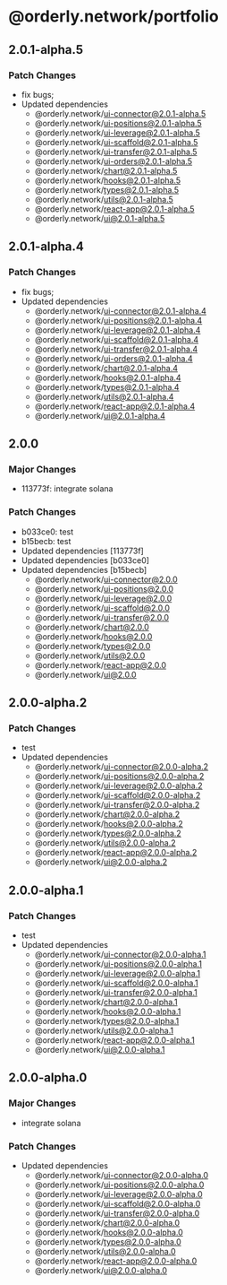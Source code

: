 # @orderly.network/portfolio

## 2.0.1-alpha.5

### Patch Changes

- fix bugs;
- Updated dependencies
  - @orderly.network/ui-connector@2.0.1-alpha.5
  - @orderly.network/ui-positions@2.0.1-alpha.5
  - @orderly.network/ui-leverage@2.0.1-alpha.5
  - @orderly.network/ui-scaffold@2.0.1-alpha.5
  - @orderly.network/ui-transfer@2.0.1-alpha.5
  - @orderly.network/ui-orders@2.0.1-alpha.5
  - @orderly.network/chart@2.0.1-alpha.5
  - @orderly.network/hooks@2.0.1-alpha.5
  - @orderly.network/types@2.0.1-alpha.5
  - @orderly.network/utils@2.0.1-alpha.5
  - @orderly.network/react-app@2.0.1-alpha.5
  - @orderly.network/ui@2.0.1-alpha.5

## 2.0.1-alpha.4

### Patch Changes

- fix bugs;
- Updated dependencies
  - @orderly.network/ui-connector@2.0.1-alpha.4
  - @orderly.network/ui-positions@2.0.1-alpha.4
  - @orderly.network/ui-leverage@2.0.1-alpha.4
  - @orderly.network/ui-scaffold@2.0.1-alpha.4
  - @orderly.network/ui-transfer@2.0.1-alpha.4
  - @orderly.network/ui-orders@2.0.1-alpha.4
  - @orderly.network/chart@2.0.1-alpha.4
  - @orderly.network/hooks@2.0.1-alpha.4
  - @orderly.network/types@2.0.1-alpha.4
  - @orderly.network/utils@2.0.1-alpha.4
  - @orderly.network/react-app@2.0.1-alpha.4
  - @orderly.network/ui@2.0.1-alpha.4

## 2.0.0

### Major Changes

- 113773f: integrate solana

### Patch Changes

- b033ce0: test
- b15becb: test
- Updated dependencies [113773f]
- Updated dependencies [b033ce0]
- Updated dependencies [b15becb]
  - @orderly.network/ui-connector@2.0.0
  - @orderly.network/ui-positions@2.0.0
  - @orderly.network/ui-leverage@2.0.0
  - @orderly.network/ui-scaffold@2.0.0
  - @orderly.network/ui-transfer@2.0.0
  - @orderly.network/chart@2.0.0
  - @orderly.network/hooks@2.0.0
  - @orderly.network/types@2.0.0
  - @orderly.network/utils@2.0.0
  - @orderly.network/react-app@2.0.0
  - @orderly.network/ui@2.0.0

## 2.0.0-alpha.2

### Patch Changes

- test
- Updated dependencies
  - @orderly.network/ui-connector@2.0.0-alpha.2
  - @orderly.network/ui-positions@2.0.0-alpha.2
  - @orderly.network/ui-leverage@2.0.0-alpha.2
  - @orderly.network/ui-scaffold@2.0.0-alpha.2
  - @orderly.network/ui-transfer@2.0.0-alpha.2
  - @orderly.network/chart@2.0.0-alpha.2
  - @orderly.network/hooks@2.0.0-alpha.2
  - @orderly.network/types@2.0.0-alpha.2
  - @orderly.network/utils@2.0.0-alpha.2
  - @orderly.network/react-app@2.0.0-alpha.2
  - @orderly.network/ui@2.0.0-alpha.2

## 2.0.0-alpha.1

### Patch Changes

- test
- Updated dependencies
  - @orderly.network/ui-connector@2.0.0-alpha.1
  - @orderly.network/ui-positions@2.0.0-alpha.1
  - @orderly.network/ui-leverage@2.0.0-alpha.1
  - @orderly.network/ui-scaffold@2.0.0-alpha.1
  - @orderly.network/ui-transfer@2.0.0-alpha.1
  - @orderly.network/chart@2.0.0-alpha.1
  - @orderly.network/hooks@2.0.0-alpha.1
  - @orderly.network/types@2.0.0-alpha.1
  - @orderly.network/utils@2.0.0-alpha.1
  - @orderly.network/react-app@2.0.0-alpha.1
  - @orderly.network/ui@2.0.0-alpha.1

## 2.0.0-alpha.0

### Major Changes

- integrate solana

### Patch Changes

- Updated dependencies
  - @orderly.network/ui-connector@2.0.0-alpha.0
  - @orderly.network/ui-positions@2.0.0-alpha.0
  - @orderly.network/ui-leverage@2.0.0-alpha.0
  - @orderly.network/ui-scaffold@2.0.0-alpha.0
  - @orderly.network/ui-transfer@2.0.0-alpha.0
  - @orderly.network/chart@2.0.0-alpha.0
  - @orderly.network/hooks@2.0.0-alpha.0
  - @orderly.network/types@2.0.0-alpha.0
  - @orderly.network/utils@2.0.0-alpha.0
  - @orderly.network/react-app@2.0.0-alpha.0
  - @orderly.network/ui@2.0.0-alpha.0
